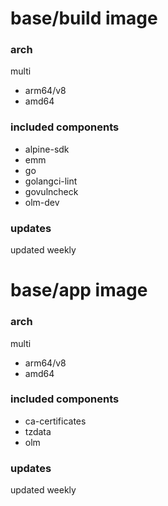 # base/build image

### arch

multi

* arm64/v8
* amd64

### included components

* alpine-sdk
* emm
* go
* golangci-lint
* govulncheck
* olm-dev

### updates

updated weekly

# base/app image

### arch

multi

* arm64/v8
* amd64

### included components

* ca-certificates
* tzdata
* olm

### updates

updated weekly
